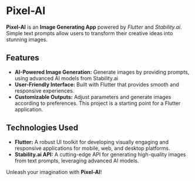 # Pixel-AI

**Pixel-AI** is an **Image Generating App** powered by *Flutter* and *Stability.ai*. Simple text prompts allow users to transform their creative ideas into stunning images.

## Features

- **AI-Powered Image Generation:** Generate images by providing prompts, using advanced AI models from Stability.ai
- **User-Friendly Interface:** Built with Flutter that provides smooth and responsive experiences.
- **Customizable Outputs:** Adjust parameters and generate images according to preferences. This project is a starting point for a Flutter application. 

## Technologies Used

- **Flutter:** A robust UI toolkit for developing visually engaging and responsive applications for mobile, web, and desktop platforms.  
- **Stability.ai API:** A cutting-edge API for generating high-quality images from text prompts, leveraging advanced AI models.

Unleash your imagination with **Pixel-AI**!  
